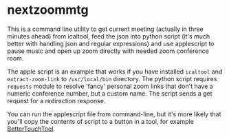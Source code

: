 # nextzoommtg

This is a command line utility to get current meeting (actually in three minutes ahead) from icaltool, feed the json into python script (it's much better with handling json and regular expressions) and use applescript to pause music and open up zoom directly with needed zoom conference room.

The apple script is an example that works if you have installed `icaltool` and `extract-zoom-link` to `/usr/local/bin` directory. The python script requires `requests` module to resolve 'fancy' personal zoom links that don't have a numeric conference number, but a custom name. The script sends a get request for a redirection response.

You can run the applescript file from command-line, but it's more likely that you'll copy the contents of script to a button in a tool, for example [BetterTouchTool](https://folivora.ai).
